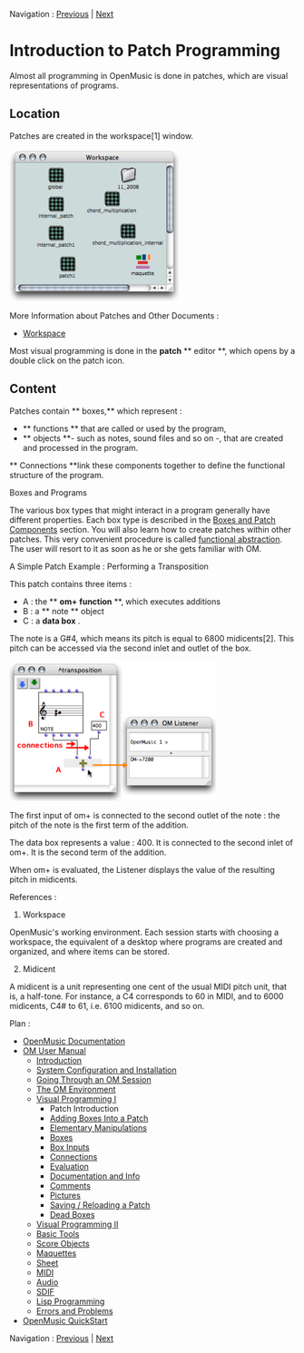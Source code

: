 Navigation : [Previous](BasicVisualProgramming "page
précédente\(Visual Programming I\)") | [Next](AddingBoxes "page
suivante\(Adding Boxes Into a Patch\)")

# Introduction to Patch Programming

Almost all programming in OpenMusic is done in patches, which are visual
representations of programs.

## Location

Patches are created in the workspace[1] window.

![](../res/patchlocation.png)

More Information about Patches and Other Documents :

  * [Workspace](Workspace)

Most visual programming is done in the  **patch** ** editor **, which opens by
a double click on the patch icon.

## Content

Patches contain ** boxes,** which represent :

  * ** functions ** that are called or used by the program,
  * ** objects **- such as notes, sound files and so on -, that are created and processed in the program.

** Connections **link these components together to define the functional
structure of the program.

Boxes and Programs

The various box types that might interact in a program generally have
different properties. Each box type is described in the [Boxes and Patch
Components](Boxes) section. You will also learn how to create patches
within other patches. This very convenient procedure is called  [functional
abstraction](Abstraction). The user will resort to it as soon as he or
she gets familiar with OM.

A Simple Patch Example : Performing a Transposition

This patch contains three items :

  * A : the ** **om+** **function** **, which executes additions
  * B : a ** note ** object
  * C : a  **data box** . 

The note is a G#4, which means its pitch is equal to 6800 midicents[2]. This
pitch can be accessed via the second inlet and outlet of the box.

![](../res/basicpatch.png)

The first input of om+ is connected to the second outlet of the note : the
pitch of the note is the first term of the addition.

The data box represents a value : 400. It is connected to the second inlet of
om+. It is the second term of the addition.

When om+ is evaluated, the Listener displays the value of the resulting pitch
in midicents.

References :

  1. Workspace

OpenMusic's working environment. Each session starts with choosing a
workspace, the equivalent of a desktop where programs are created and
organized, and where items can be stored.

  2. Midicent

A midicent is a unit representing one cent of the usual MIDI pitch unit, that
is, a half-tone. For instance, a C4 corresponds to 60 in MIDI, and to 6000
midicents, C4# to 61, i.e. 6100 midicents, and so on.

Plan :

  * [OpenMusic Documentation](OM-Documentation)
  * [OM User Manual](OM-User-Manual)
    * [Introduction](00-Sommaire)
    * [System Configuration and Installation](Installation)
    * [Going Through an OM Session](Goingthrough)
    * [The OM Environment](Environment)
    * [Visual Programming I](BasicVisualProgramming)
      * Patch Introduction
      * [Adding Boxes Into a Patch](AddingBoxes)
      * [Elementary Manipulations](ElementaryManips)
      * [Boxes](Boxes)
      * [Box Inputs](BoxInputs)
      * [Connections](Connections)
      * [Evaluation](Evaluation)
      * [Documentation and Info](DocAndInfo)
      * [Comments](Comments)
      * [Pictures](Pictures)
      * [Saving / Reloading a Patch](SavingPatch)
      * [Dead Boxes](DeadBox)
    * [Visual Programming II](AdvancedVisualProgramming)
    * [Basic Tools](BasicObjects)
    * [Score Objects](ScoreObjects)
    * [Maquettes](Maquettes)
    * [Sheet](Sheet)
    * [MIDI](MIDI)
    * [Audio](Audio)
    * [SDIF](SDIF)
    * [Lisp Programming](Lisp)
    * [Errors and Problems](errors)
  * [OpenMusic QuickStart](QuickStart-Chapters)

Navigation : [Previous](BasicVisualProgramming "page
précédente\(Visual Programming I\)") | [Next](AddingBoxes "page
suivante\(Adding Boxes Into a Patch\)")

